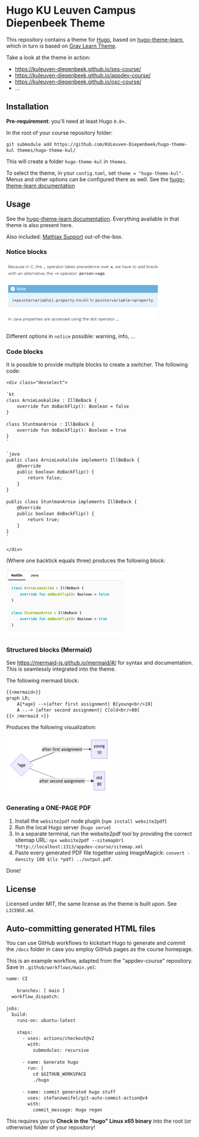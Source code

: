 

# Hugo KU Leuven Campus Diepenbeek Theme

This repository contains a theme for [Hugo](https://gohugo.io/), based on [hugo-theme-learn](https://learn.netlify.app/en/), which in turn is based on [Grav Learn Theme](https://learn.getgrav.org/).

Take a look at the theme in action:

- https://kuleuven-diepenbeek.github.io/ses-course/
- https://kuleuven-diepenbeek.github.io/appdev-course/
- https://kuleuven-diepenbeek.github.io/osc-course/
- ...


## Installation

**Pre-requirement**: you'll need at least Hugo `0.8+`. 

In the root of your course repository folder:


```shell
git submodule add https://github.com/KULeuven-Diepenbeek/hugo-theme-kul themes/hugo-theme-kul/
```

This will create a folder `hugo-theme-kul` in `themes`.

To select the theme, in your `config.toml`, set `theme = "hugo-theme-kul"`. Menus and other options can be configured there as well. See the [hugo-theme-learn documentation](https://learn.netlify.app/en/)


## Usage


See the [hugo-theme-learn documentation](https://learn.netlify.app/en/). Everything available in that theme is also present here. 

Also included: [Mathjax Support](https://www.mathjax.org/) out-of-the-box.

### Notice blocks

![](/images/noticeblock.jpg)

Different options in `notice` possible: warning, info, ...

### Code blocks

It is possible to provide multiple blocks to create a switcher. The following code:

```
<div class="devselect">

`kt
class ArnieLookalike : IllBeBack {
    override fun doBackFlip(): Boolean = false
}

class StuntmanArnie : IllBeBack {
    override fun doBackFlip(): Boolean = true
}
`

`java
public class ArnieLookalike implements IllBeBack {
    @Override
    public boolean doBackFlip() {
        return false;
    }
}

public class StuntmanArnie implements IllBeBack {
    @Override
    public boolean doBackFlip() {
        return true;
    }
}
`

</div>
```

(Where one backtick equals three) produces the following block:

![](/images/codeblock.jpg)

### Structured blocks (Mermaid)


See https://mermaid-js.github.io/mermaid/#/ for syntax and documentation. This is seamlessly integrated into the theme.

The following mermaid block:

```
{{<mermaid>}}
graph LR;
    A{*age} -->|after first assignment| B[young<br/>10]
    A -.-> |after second assignment| C[old<br/>80]
{{< /mermaid >}}
```

Produces the following visualization:

![](/images/mermaid.jpg)


### Generating a ONE-PAGE PDF

1. Install the `website2pdf` node plugin (`npm install website2pdf`)
2. Run the local Hugo server (`hugo serve`)
3. In a separate terminal, run the website2pdf tool by providing the correct sitemap URL: `npx website2pdf --sitemapUrl "http://localhost:1313/appdev-course/sitemap.xml`
4. Paste every generated PDF file together using ImageMagick: `convert -density 100 $(ls *pdf) ../output.pdf`.

Done!


## License

Licensed under MIT, the same license as the theme is built upon. See `LICENSE.md`.


## Auto-committing generated HTML files


You can use GitHub workflows to kickstart Hugo to generate and commit the `/docs` folder in case you employ GitHub pages as the course homepage. 

This is an example workflow, adapted from the "appdev-course" repository. Save in `.github/workflows/main.yml`:

```
name: CI

    branches: [ main ]
  workflow_dispatch:

jobs:
  build:
    runs-on: ubuntu-latest

    steps:
      - uses: actions/checkout@v2
        with:
          submodules: recursive

      - name: Generate hugo
        run: |
          cd $GITHUB_WORKSPACE
          ./hugo

      - name: commit generated hugo stuff
        uses: stefanzweifel/git-auto-commit-action@v4
        with:
          commit_message: Hugo regen
```

This requires you to **Check in the "hugo" Linux x65 binary** into the root (or otherwise) folder of your repository! 
